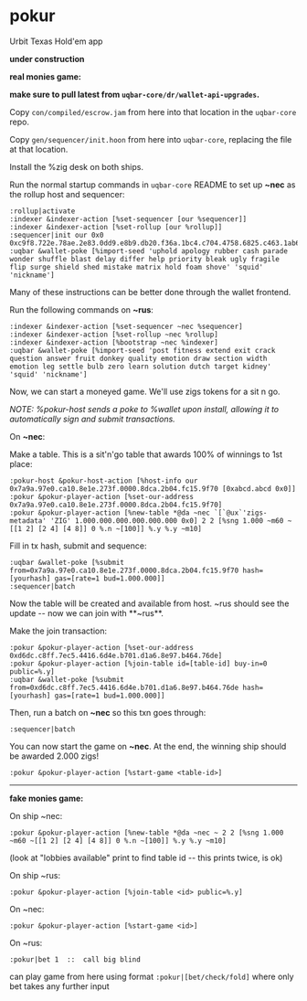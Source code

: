 # pokur
Urbit Texas Hold'em app

**under construction**

**real monies game:**

**make sure to pull latest from `uqbar-core/dr/wallet-api-upgrades`.**

Copy `con/compiled/escrow.jam` from here into that location in the `uqbar-core` repo.

Copy `gen/sequencer/init.hoon` from here into `uqbar-core`, replacing the file at that location.

Install the %zig desk on both ships.

Run the normal startup commands in `uqbar-core` README to set up **~nec** as the rollup host and sequencer:
```hoon
:rollup|activate
:indexer &indexer-action [%set-sequencer [our %sequencer]]
:indexer &indexer-action [%set-rollup [our %rollup]]
:sequencer|init our 0x0 0xc9f8.722e.78ae.2e83.0dd9.e8b9.db20.f36a.1bc4.c704.4758.6825.c463.1ab6.daee.e608
:uqbar &wallet-poke [%import-seed 'uphold apology rubber cash parade wonder shuffle blast delay differ help priority bleak ugly fragile flip surge shield shed mistake matrix hold foam shove' 'squid' 'nickname']
```

Many of these instructions can be better done through the wallet frontend.

Run the following commands on **~rus**:
```hoon
:indexer &indexer-action [%set-sequencer ~nec %sequencer]
:indexer &indexer-action [%set-rollup ~nec %rollup]
:indexer &indexer-action [%bootstrap ~nec %indexer]
:uqbar &wallet-poke [%import-seed 'post fitness extend exit crack question answer fruit donkey quality emotion draw section width emotion leg settle bulb zero learn solution dutch target kidney' 'squid' 'nickname']
```

Now, we can start a moneyed game.
We'll use zigs tokens for a sit n go.

*NOTE: %pokur-host sends a poke to %wallet upon install, allowing it to automatically sign and submit transactions.*

On **~nec**:

Make a table. This is a sit'n'go table that awards 100% of winnings to 1st place:
```hoon
:pokur-host &pokur-host-action [%host-info our 0x7a9a.97e0.ca10.8e1e.273f.0000.8dca.2b04.fc15.9f70 [0xabcd.abcd 0x0]]
:pokur &pokur-player-action [%set-our-address 0x7a9a.97e0.ca10.8e1e.273f.0000.8dca.2b04.fc15.9f70]
:pokur &pokur-player-action [%new-table *@da ~nec `[`@ux`'zigs-metadata' 'ZIG' 1.000.000.000.000.000.000 0x0] 2 2 [%sng 1.000 ~m60 ~[[1 2] [2 4] [4 8]] 0 %.n ~[100]] %.y %.y ~m10]
```
Fill in tx hash, submit and sequence:
```hoon
:uqbar &wallet-poke [%submit from=0x7a9a.97e0.ca10.8e1e.273f.0000.8dca.2b04.fc15.9f70 hash=[yourhash] gas=[rate=1 bud=1.000.000]]
:sequencer|batch
```

Now the table will be created and available from host. ~rus should see the update -- now we can join with **~rus**.

Make the join transaction:
```hoon
:pokur &pokur-player-action [%set-our-address 0xd6dc.c8ff.7ec5.4416.6d4e.b701.d1a6.8e97.b464.76de]
:pokur &pokur-player-action [%join-table id=[table-id] buy-in=0 public=%.y]
:uqbar &wallet-poke [%submit from=0xd6dc.c8ff.7ec5.4416.6d4e.b701.d1a6.8e97.b464.76de hash=[yourhash] gas=[rate=1 bud=1.000.000]]
```

Then, run a batch on **~nec** so this txn goes through:
```hoon
:sequencer|batch
```

You can now start the game on **~nec**. At the end, the winning ship should be awarded 2.000 zigs!
```hoon
:pokur &pokur-player-action [%start-game <table-id>]
```

----------------------

**fake monies game:**

On ship ~nec:
```
:pokur &pokur-player-action [%new-table *@da ~nec ~ 2 2 [%sng 1.000 ~m60 ~[[1 2] [2 4] [4 8]] 0 %.n ~[100]] %.y %.y ~m10]
```

(look at "lobbies available" print to find table id -- this prints twice, is ok)

On ship ~rus:
```
:pokur &pokur-player-action [%join-table <id> public=%.y]
```

On ~nec:
```
:pokur &pokur-player-action [%start-game <id>]
```

On ~rus:
```
:pokur|bet 1  ::  call big blind
```

can play game from here using format `:pokur|[bet/check/fold]` where only bet takes any further input

